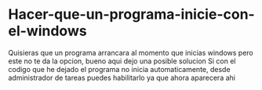 # Hacer-que-un-programa-inicie-con-el-windows
Quisieras que un programa arrancara al momento que inicias windows pero este no te da la opcion, bueno aqui dejo una posible solucion
Si con el codigo que he dejado el programa no inicia automaticamente, desde administrador de tareas puedes habilitarlo ya que ahora aparecera ahi
